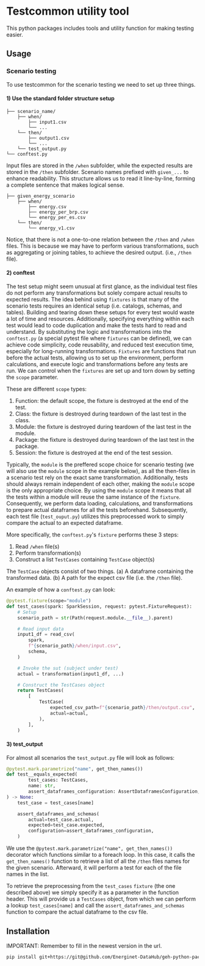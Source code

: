 # Testcommon utility tool

This python packages includes tools and utility function for making testing easier.

## Usage

### Scenario testing

To use testcommon for the scenario testing we need to set up three things.

#### 1) Use the standard folder structure setup

```plaintext
├── scenario_name/
    ├── when/
        ├── input1.csv
        └── ...
    └── then/
        ├── output1.csv
        └── ...
    └── test_output.py
└── conftest.py
```

Input files are stored in the `/when` subfolder, while the expected results are stored in the `/then` subfolder.
Scenario names prefixed with `given_...` to enhance readability. This structure allows us to read it line-by-line,
forming a complete sentence that makes logical sense.

```plaintext
├── given_energy_scenario
    ├── when/
        ├── energy.csv
        ├── energy_per_brp.csv
        └── energy_per_es.csv
    └── then/
        └── energy_v1.csv
```

Notice, that there is not a one-to-one relation between the `/then` and `/when` files.
This is because we may have to perform various transformations, such as aggregating or joining tables, to achieve the
desired
output. (i.e., `/then` file).

#### 2) conftest

The test setup might seem unusual at first glance, as the individual test files do not perform any transformations
but solely compare actual results to expected results. The idea behind using `fixtures` is that many of the scenario
tests requires an identical setup (i.e. catalogs, schemas, and tables). Building and tearing down these setups for every
test would waste a lot of time and resources. Additionally, specifying everything within each test would lead to code
duplication and make the tests hard to read and understand. By substituting the logic and transformations into
the `conftest.py` (a special pytest file where `fixtures` can be defined), we can achieve code simplicity, code
reusability, and reduced test execution time, especially for long-running transformations. `Fixtures` are
functions that run before the actual tests, allowing us to set up the environment, perform calculations, and execute
logic and transformations before any tests are run. We can control when the `fixtures` are set up
and torn down by setting the `scope` parameter.

These are different `scope` types:

1. Function: the default scope, the fixture is destroyed at the end of the test.
1. Class: the fixture is destroyed during teardown of the last test in the class.
1. Module: the fixture is destroyed during teardown of the last test in the module.
1. Package: the fixture is destroyed during teardown of the last test in the package.
1. Session: the fixture is destroyed at the end of the test session.

Typically, the `module` is the preffered scope choice for scenario testing (we will also use the `module` scope in the
example below), as all the then-files in a scenario test rely on the exact same transformation. Additionally, tests
should always remain independent of each other, making the `module` scope is the only appropriate choice.
By using the `module` scope it means that all the tests within a module will reuse the same
instance of the `fixture`. Consequently, we perform data loading, calculations, and transformations to prepare
actual dataframes for all the tests beforehand. Subsequently, each test file (`test_ouput.py`) utilizes this
preprocessed work to simply compare the actual to an expected dataframe.

More specifically, the `conftest.py`'s `fixture` performs these 3 steps:

1. Read `/when` file(s)
1. Perform transformation(s)
1. Construct a list `TestCases` containing `TestCase` object(s)

The `TestCase` objects consist of two things.
(a) A dataframe containing the transformed data.
(b) A path for the expect csv file (i.e. the `/then` file).

An example of how a `conftest.py` can look:

```python
@pytest.fixture(scope="module")
def test_cases(spark: SparkSession, request: pytest.FixtureRequest):
    # Setup
    scenario_path = str(Path(request.module.__file__).parent)

    # Read input data
    input1_df = read_csv(
        spark,
        f"{scenario_path}/when/input.csv",
        schema,
    )

    # Invoke the sut (subject under test)
    actual = transformation(input1_df, ...)

    # Construct the TestCases object
    return TestCases(
        [
            TestCase(
                expected_csv_path=f"{scenario_path}/then/output.csv",
                actual=actual,
            ),
        ],
    )
```

#### 3) test_output

For almost all scenarios the `test_output.py` file will look as follows:

```python
@pytest.mark.parametrize("name", get_then_names())
def test__equals_expected(
        test_cases: TestCases,
        name: str,
        assert_dataframes_configuration: AssertDataframesConfiguration,
) -> None:
    test_case = test_cases[name]

    assert_dataframes_and_schemas(
        actual=test_case.actual,
        expected=test_case.expected,
        configuration=assert_dataframes_configuration,
    )
```

We use the `@pytest.mark.parametrize("name", get_then_names())` decorator which functions similar to a
foreach loop. In this case, it calls the `get_then_names()` function to retrieve a list of all the `/then` files names
for the given scenario. Afterward, it will perform a test for each of the file names in the list.

To retrieve the preprocessing from the `test_cases` `fixture` (the one described above) we simply specify it as a
parameter in the function header. This will provide us a `TestCases` object, from which we can perform a lookup
`test_cases[name]` and call the `assert_dataframes_and_schemas` function to compare the actual dataframe to the csv
file.

## Installation

IMPORTANT: Remember to fill in the newest version in the url.

```bash
pip install git+https://git@github.com/Energinet-DataHub/geh-python-packages@3.1.2#subdirectory=source/testcommon
```
